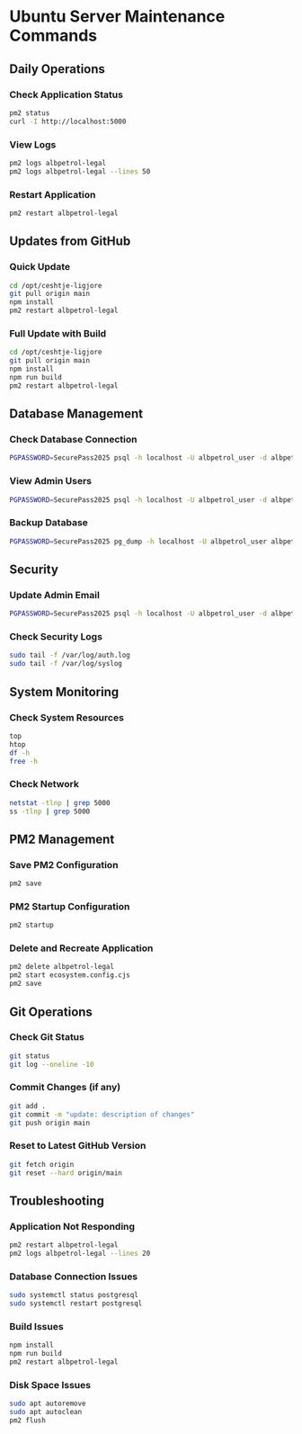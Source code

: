# Ubuntu Server Maintenance Commands

## Daily Operations

### Check Application Status
```bash
pm2 status
curl -I http://localhost:5000
```

### View Logs
```bash
pm2 logs albpetrol-legal
pm2 logs albpetrol-legal --lines 50
```

### Restart Application
```bash
pm2 restart albpetrol-legal
```

## Updates from GitHub

### Quick Update
```bash
cd /opt/ceshtje-ligjore
git pull origin main
npm install
pm2 restart albpetrol-legal
```

### Full Update with Build
```bash
cd /opt/ceshtje-ligjore
git pull origin main
npm install
npm run build
pm2 restart albpetrol-legal
```

## Database Management

### Check Database Connection
```bash
PGPASSWORD=SecurePass2025 psql -h localhost -U albpetrol_user -d albpetrol_legal_db -c "SELECT current_database();"
```

### View Admin Users
```bash
PGPASSWORD=SecurePass2025 psql -h localhost -U albpetrol_user -d albpetrol_legal_db -c "SELECT email, role FROM users WHERE role = 'admin';"
```

### Backup Database
```bash
PGPASSWORD=SecurePass2025 pg_dump -h localhost -U albpetrol_user albpetrol_legal_db > backup_$(date +%Y%m%d_%H%M%S).sql
```

## Security

### Update Admin Email
```bash
PGPASSWORD=SecurePass2025 psql -h localhost -U albpetrol_user -d albpetrol_legal_db -c "UPDATE users SET email = 'it.system@albpetrol.al' WHERE role = 'admin';"
```

### Check Security Logs
```bash
sudo tail -f /var/log/auth.log
sudo tail -f /var/log/syslog
```

## System Monitoring

### Check System Resources
```bash
top
htop
df -h
free -h
```

### Check Network
```bash
netstat -tlnp | grep 5000
ss -tlnp | grep 5000
```

## PM2 Management

### Save PM2 Configuration
```bash
pm2 save
```

### PM2 Startup Configuration
```bash
pm2 startup
```

### Delete and Recreate Application
```bash
pm2 delete albpetrol-legal
pm2 start ecosystem.config.cjs
pm2 save
```

## Git Operations

### Check Git Status
```bash
git status
git log --oneline -10
```

### Commit Changes (if any)
```bash
git add .
git commit -m "update: description of changes"
git push origin main
```

### Reset to Latest GitHub Version
```bash
git fetch origin
git reset --hard origin/main
```

## Troubleshooting

### Application Not Responding
```bash
pm2 restart albpetrol-legal
pm2 logs albpetrol-legal --lines 20
```

### Database Connection Issues
```bash
sudo systemctl status postgresql
sudo systemctl restart postgresql
```

### Build Issues
```bash
npm install
npm run build
pm2 restart albpetrol-legal
```

### Disk Space Issues
```bash
sudo apt autoremove
sudo apt autoclean
pm2 flush
```